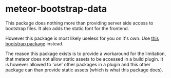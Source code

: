 meteor-bootstrap-data
=====================
This package does nothing more than providing server side access to bootstrap files.
It also adds the static font for the frontend.

However this package is most likely useless for you on it's own.
Use [this bootstrap package](https://github.com/Nemo64/meteor-bootstrap) instead.

The reason this package exists is to provide a workaround for the limitation,
that meteor does not allow static assets to be accessed in a build plugin.
It is however allowed to 'use' other packages in a plugin
and this other package can than provide static assets (which is what this package does).

